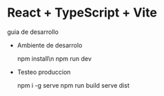 # React + TypeScript + Vite

guia de desarrollo

- Ambiente de desarrolo

    npm install\n
    npm run dev

- Testeo produccion

    npm i -g serve
    npm run build
    serve dist


